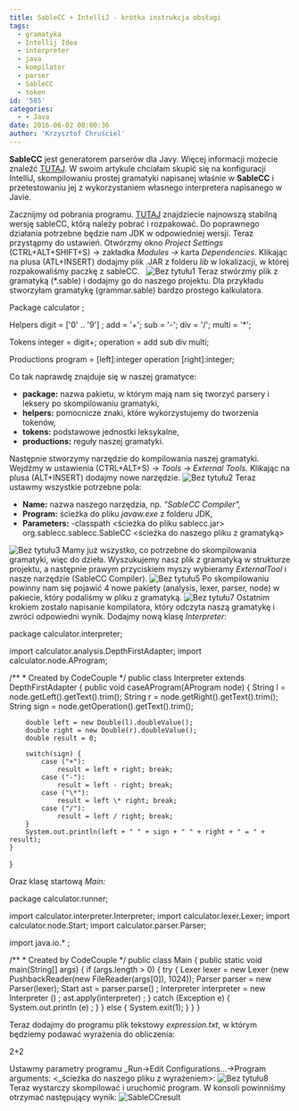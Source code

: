 ```yaml
---
title: SableCC + IntelliJ - krótka instrukcja obsługi
tags:
  - gramatyka
  - Intellij Idea
  - interpreter
  - java
  - kompilator
  - parser
  - SableCC
  - token
id: '585'
categories:
  - - Java
date: 2016-06-02 08:00:36
author: 'Krzysztof Chruściel'
---
```


**SableCC** jest generatorem parserów dla Javy. Więcej informacji możecie znaleźć [TUTAJ](http://www.sablecc.org/). W swoim artykule chciałam skupić się na konfiguracji IntelliJ, skompilowaniu prostej gramatyki napisanej właśnie w **SableCC** i przetestowaniu jej z wykorzystaniem własnego interpretera napisanego w Javie.
<!-- more -->
Zacznijmy od pobrania programu. [TUTAJ](http://www.sablecc.org/downloads) znajdziecie najnowszą stabilną wersję sableCC, którą należy pobrać i rozpakować. Do poprawnego działania potrzebne będzie nam JDK w odpowiedniej wersji. Teraz przystąpmy do ustawień. Otwórzmy okno _Project Settings_ (CTRL+ALT+SHIFT+S) -> zakładka _Modules ->_ karta _Dependencies._ Klikając na plusa (ATL+INSERT) dodajmy plik .JAR z folderu _lib_ w lokalizacji, w której rozpakowaliśmy paczkę z sableCC.   ![Bez tytułu1](http://codecouple.pl/wp-content/uploads/2016/05/Bez-tytułu1.jpg) Teraz stwórzmy plik z gramatyką (\*.sable) i dodajmy go do naszego projektu. Dla przykładu stworzyłam gramatykę (grammar.sable) bardzo prostego kalkulatora.

Package calculator ;

Helpers
    digit = \['0' .. '9'\] ;
    add = '+';
    sub = '-';
    div = '/';
    multi = '\*';

Tokens
    integer = digit+;
    operation = add  sub  div  multi;

Productions
    program = \[left\]:integer operation \[right\]:integer;

Co tak naprawdę znajduje się w naszej gramatyce:

*   **package:** nazwa pakietu, w którym mają nam się tworzyć parsery i leksery po skompilowaniu gramatyki,
*   **helpers:** pomocnicze znaki, które wykorzystujemy do tworzenia tokenów,
*   **tokens:** podstawowe jednostki leksykalne,
*   **productions:** reguły naszej gramatyki.

Następnie stworzymy narzędzie do kompilowania naszej gramatyki. Wejdźmy w ustawienia (CTRL+ALT+S) -> _Tools_ -> _External Tools._ Klikając na plusa (ALT+INSERT) dodajmy nowe narzędzie. ![Bez tytułu2](http://codecouple.pl/wp-content/uploads/2016/05/Bez-tytułu2.jpg) Teraz ustawmy wszystkie potrzebne pola:

*   **Name:** nazwa naszego narzędzia, np. _"SableCC Compiler",_
*   **Program:** ścieżka do pliku _javaw.exe_ z folderu JDK,
*   **Parameters:** \-classpath <ścieżka do pliku sablecc.jar> org.sablecc.sablecc.SableCC <ścieżka do naszego pliku z gramatyką>

![Bez tytułu3](http://codecouple.pl/wp-content/uploads/2016/05/Bez-tytułu3.jpg) Mamy już wszystko, co potrzebne do skompilowania gramatyki, więc do dzieła. Wyszukujemy nasz plik z gramatyką w strukturze projektu, a następnie prawym przyciskiem myszy wybieramy _ExternalTool_ i nasze narzędzie (SableCC Compiler). ![Bez tytułu5](http://codecouple.pl/wp-content/uploads/2016/05/Bez-tytułu5.jpg) Po skompilowaniu powinny nam się pojawić 4 nowe pakiety (analysis, lexer, parser, node) w pakiecie, który podaliśmy w pliku z gramatyką. ![Bez tytułu7](http://codecouple.pl/wp-content/uploads/2016/05/Bez-tytułu7.jpg) Ostatnim krokiem zostało napisanie kompilatora, który odczyta naszą gramatykę i zwróci odpowiedni wynik. Dodajmy nową klasę _Interpreter:_

package calculator.interpreter;

import calculator.analysis.DepthFirstAdapter;
import calculator.node.AProgram;

/\*\*
 \* Created by CodeCouple
 \*/
public class Interpreter extends DepthFirstAdapter {
    public void caseAProgram(AProgram node) {
        String l = node.getLeft().getText().trim();
        String r = node.getRight().getText().trim();
        String sign = node.getOperation().getText().trim();

        double left = new Double(l).doubleValue();
        double right = new Double(r).doubleValue();
        double result = 0;

        switch(sign) {
            case ("+"):
                result = left + right; break;
            case ("-"):
                result = left - right; break;
            case ("\*"):
                result = left \* right; break;
            case ("/"):
                result = left / right; break;
        }
        System.out.println(left + " " + sign + " " + right + " = " + result);
    }
}

Oraz klasę startową _Main:_

package calculator.runner;

import calculator.interpreter.Interpreter;
import calculator.lexer.Lexer;
import calculator.node.Start;
import calculator.parser.Parser;

import java.io.\* ;

/\*\*
 \* Created by CodeCouple
 \*/
public class Main {
    public static void main(String\[\] args) {
        if (args.length > 0) {
            try {
                Lexer lexer = new Lexer (new PushbackReader(new FileReader(args\[0\]), 1024));
                Parser parser = new Parser(lexer);
                Start ast = parser.parse() ;
                Interpreter interpreter = new Interpreter () ;
                ast.apply(interpreter) ;
            }
            catch (Exception e) {
                System.out.println (e) ;
            }
        } else {
            System.exit(1);
        }
    }
}

Teraz dodajmy do programu plik tekstowy _expression.txt_, w którym będziemy podawać wyrażenia do obliczenia:

2+2

Ustawmy parametry programu _Run->Edit Configurations...->Program arguments: <_ścieżka do naszego pliku z wyrażeniem>: ![Bez tytułu8](http://codecouple.pl/wp-content/uploads/2016/05/Bez-tytułu8.jpg) Teraz wystarczy skompilować i uruchomić program. W konsoli powinniśmy otrzymać następujący wynik: ![SableCCresult](http://codecouple.pl/wp-content/uploads/2016/06/SableCCresult.jpg)